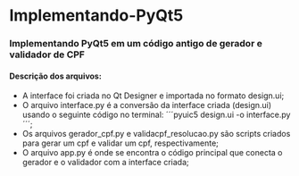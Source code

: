 # Implementando-PyQt5
### Implementando PyQt5 em um código antigo de gerador e validador de CPF
#### Descrição dos arquivos:
- A interface foi criada no Qt Designer e importada no formato design.ui;
- O arquivo interface.py é a conversão da interface criada (design.ui) usando o seguinte código no terminal: ´´´pyuic5 design.ui -o interface.py´´´;
- Os arquivos gerador_cpf.py e validacpf_resolucao.py são scripts criados para gerar um cpf e validar um cpf, respectivamente;
- O arquivo app.py é onde se encontra o código principal que conecta o gerador e o validador com a interface criada;

